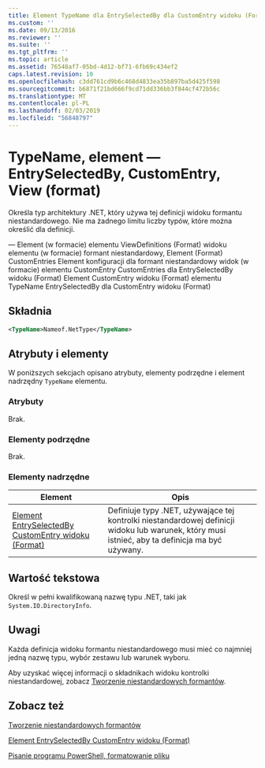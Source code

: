 ```yaml
---
title: Element TypeName dla EntrySelectedBy dla CustomEntry widoku (Format) | Dokumentacja firmy Microsoft
ms.custom: ''
ms.date: 09/13/2016
ms.reviewer: ''
ms.suite: ''
ms.tgt_pltfrm: ''
ms.topic: article
ms.assetid: 76548af7-05bd-4d12-bf71-6fb69c434ef2
caps.latest.revision: 10
ms.openlocfilehash: c3dd761cd9b6c468d4833ea35b897ba5d425f598
ms.sourcegitcommit: b6871f21bd666f9cd71dd336bb3f844cf472b56c
ms.translationtype: MT
ms.contentlocale: pl-PL
ms.lasthandoff: 02/03/2019
ms.locfileid: "56848797"
---
```

# <a name="typename-element-for-entryselectedby-for-customentry-for-view-format"></a>TypeName, element — EntrySelectedBy, CustomEntry, View (format)

Określa typ architektury .NET, który używa tej definicji widoku formantu niestandardowego. Nie ma żadnego limitu liczby typów, które można określić dla definicji.

— Element (w formacie) elementu ViewDefinitions (Format) widoku elementu (w formacie) formant niestandardowy, Element (Format) CustomEntries Element konfiguracji dla formant niestandardowy widok (w formacie) elementu CustomEntry CustomEntries dla EntrySelectedBy widoku (Format) Element CustomEntry widoku (Format) elementu TypeName EntrySelectedBy dla CustomEntry widoku (Format)

## <a name="syntax"></a>Składnia

```xml
<TypeName>Nameof.NetType</TypeName>
```

## <a name="attributes-and-elements"></a>Atrybuty i elementy

W poniższych sekcjach opisano atrybuty, elementy podrzędne i element nadrzędny `TypeName` elementu.

### <a name="attributes"></a>Atrybuty

Brak.

### <a name="child-elements"></a>Elementy podrzędne

Brak.

### <a name="parent-elements"></a>Elementy nadrzędne

|Element|Opis|
|-------------|-----------------|
|[Element EntrySelectedBy CustomEntry widoku (Format)](./entryselectedby-element-for-customentry-for-customcontrol-for-view-format.md)|Definiuje typy .NET, używające tej kontrolki niestandardowej definicji widoku lub warunek, który musi istnieć, aby ta definicja ma być używany.|

## <a name="text-value"></a>Wartość tekstowa

Określ w pełni kwalifikowaną nazwę typu .NET, taki jak `System.IO.DirectoryInfo`.

## <a name="remarks"></a>Uwagi

Każda definicja widoku formantu niestandardowego musi mieć co najmniej jedną nazwę typu, wybór zestawu lub warunek wyboru.

Aby uzyskać więcej informacji o składnikach widoku kontrolki niestandardowej, zobacz [Tworzenie niestandardowych formantów](./creating-custom-controls.md).

## <a name="see-also"></a>Zobacz też

[Tworzenie niestandardowych formantów](./creating-custom-controls.md)

[Element EntrySelectedBy CustomEntry widoku (Format)](./entryselectedby-element-for-customentry-for-customcontrol-for-view-format.md)

[Pisanie programu PowerShell, formatowanie pliku](./writing-a-powershell-formatting-file.md)
